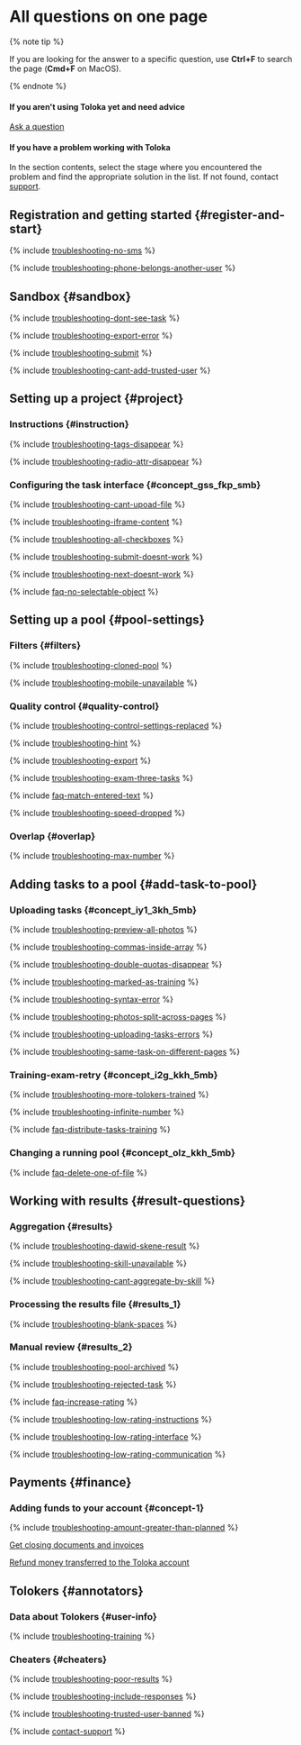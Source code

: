 # All questions on one page

{% note tip %}

If you are looking for the answer to a specific question, use **Ctrl+F** to search the page (**Cmd+F** on MacOS).

{% endnote %}

#### If you aren't using Toloka yet and need advice

[Ask a question](support.md)

#### If you have a problem working with Toloka

In the section contents, select the stage where you encountered the problem and find the appropriate solution in the list. If not found, contact [support](support.md).

## Registration and getting started {#register-and-start}

{% include [troubleshooting-no-sms](../_includes/troubleshooting/register-and-start/no-sms.md) %}

{% include [troubleshooting-phone-belongs-another-user](../_includes/troubleshooting/register-and-start/phone-belongs-another-user.md) %}

## Sandbox {#sandbox}

{% include [troubleshooting-dont-see-task](../_includes/troubleshooting/sandbox/dont-see-task.md) %}

{% include [troubleshooting-export-error](../_includes/troubleshooting/sandbox/export-error.md) %}

{% include [troubleshooting-submit](../_includes/troubleshooting/sandbox/submit.md) %}

{% include [troubleshooting-cant-add-trusted-user](../_includes/troubleshooting/sandbox/cant-add-trusted-user.md) %}

## Setting up a project {#project}

### Instructions {#instruction}

{% include [troubleshooting-tags-disappear](../_includes/troubleshooting/project-settings/tags-disappear.md) %}

{% include [troubleshooting-radio-attr-disappear](../_includes/troubleshooting/project-settings/radio-attr-disappear.md) %}

### Configuring the task interface {#concept_gss_fkp_smb}

{% include [troubleshooting-cant-upoad-file](../_includes/troubleshooting/project-settings/cant-upoad-file.md) %}

{% include [troubleshooting-iframe-content](../_includes/troubleshooting/project-settings/iframe-content.md) %}

{% include [troubleshooting-all-checkboxes](../_includes/troubleshooting/project-settings/all-checkboxes.md) %}

{% include [troubleshooting-submit-doesnt-work](../_includes/troubleshooting/project-settings/submit-doesnt-work.md) %}

{% include [troubleshooting-next-doesnt-work](../_includes/troubleshooting/project-settings/next-doesnt-work.md) %}

{% include [faq-no-selectable-object](../_includes/faq/project-settings/no-selectable-object.md) %}

## Setting up a pool {#pool-settings}

### Filters {#filters}

{% include [troubleshooting-cloned-pool](../_includes/troubleshooting/pool-setup/cloned-pool.md) %}

{% include [troubleshooting-mobile-unavailable](../_includes/troubleshooting/pool-setup/mobile-unavailable.md) %}

### Quality control {#quality-control}

{% include [troubleshooting-control-settings-replaced](../_includes/troubleshooting/pool-setup/control-settings-replaced.md) %}

{% include [troubleshooting-hint](../_includes/troubleshooting/pool-setup/hint.md) %}

{% include [troubleshooting-export](../_includes/troubleshooting/pool-setup/export.md) %}

{% include [troubleshooting-exam-three-tasks](../_includes/troubleshooting/pool-setup/exam-three-tasks.md) %}

{% include [faq-match-entered-text](../_includes/faq/pool-setup/match-entered-text.md) %}

{% include [troubleshooting-speed-dropped](../_includes/troubleshooting/pool-setup/speed-dropped.md) %}

### Overlap {#overlap}

{% include [troubleshooting-max-number](../_includes/troubleshooting/pool-setup/max-number.md) %}

## Adding tasks to a pool {#add-task-to-pool}

### Uploading tasks {#concept_iy1_3kh_5mb}

{% include [troubleshooting-preview-all-photos](../_includes/troubleshooting/adding-tasks-to-the-pool/preview-all-photos.md) %}

{% include [troubleshooting-commas-inside-array](../_includes/troubleshooting/adding-tasks-to-the-pool/commas-inside-array.md) %}

{% include [troubleshooting-double-quotas-disappear](../_includes/troubleshooting/adding-tasks-to-the-pool/double-quotas-disappear.md) %}

{% include [troubleshooting-marked-as-training](../_includes/troubleshooting/adding-tasks-to-the-pool/marked-as-training.md) %}

{% include [troubleshooting-syntax-error](../_includes/troubleshooting/adding-tasks-to-the-pool/syntax-error.md) %}

{% include [troubleshooting-photos-split-across-pages](../_includes/troubleshooting/adding-tasks-to-the-pool/photos-split-across-pages.md) %}

{% include [troubleshooting-uploading-tasks-errors](../_includes/troubleshooting/adding-tasks-to-the-pool/uploading-tasks-errors.md) %}

{% include [troubleshooting-same-task-on-different-pages](../_includes/troubleshooting/adding-tasks-to-the-pool/same-task-on-different-pages.md) %}

### Training-exam-retry {#concept_i2g_kkh_5mb}

{% include [troubleshooting-more-tolokers-trained](../_includes/troubleshooting/adding-tasks-to-the-pool/more-tolokers-trained.md) %}

{% include [troubleshooting-infinite-number](../_includes/troubleshooting/adding-tasks-to-the-pool/infinite-number.md) %}

{% include [faq-distribute-tasks-training](../_includes/faq/adding-tasks-to-the-pool/distribute-tasks-training.md) %}

### Changing a running pool {#concept_olz_kkh_5mb}

{% include [faq-delete-one-of-file](../_includes/faq/adding-tasks-to-the-pool/delete-one-of-file.md) %}

## Working with results {#result-questions}

### Aggregation {#results}

{% include [troubleshooting-dawid-skene-result](../_includes/troubleshooting/result-questions/dawid-skene-result.md) %}

{% include [troubleshooting-skill-unavailable](../_includes/troubleshooting/result-questions/skill-unavailable.md) %}

{% include [troubleshooting-cant-aggregate-by-skill](../_includes/troubleshooting/result-questions/cant-aggregate-by-skill.md) %}

### Processing the results file {#results_1}

{% include [troubleshooting-blank-spaces](../_includes/troubleshooting/result-questions/blank-spaces.md) %}

### Manual review {#results_2}

{% include [troubleshooting-pool-archived](../_includes/troubleshooting/result-questions/pool-archived.md) %}

{% include [troubleshooting-rejected-task](../_includes/troubleshooting/result-questions/rejected-task.md) %}

{% include [faq-increase-rating](../_includes/faq/result-questions/increase-rating.md) %}

{% include [troubleshooting-low-rating-instructions](../_includes/troubleshooting/result-questions/low-rating-instructions.md) %}

{% include [troubleshooting-low-rating-interface](../_includes/troubleshooting/result-questions/low-rating-interface.md) %}

{% include [troubleshooting-low-rating-communication](../_includes/troubleshooting/result-questions/low-rating-communication.md) %}

## Payments {#finance}

### Adding funds to your account {#concept-1}

{% include [troubleshooting-amount-greater-than-planned](../_includes/troubleshooting/finance/amount-greater-than-planned.md) %}

[Get closing documents and invoices](support.md)

[Refund money transferred to the Toloka account](support.md)

## Tolokers {#annotators}

### Data about Tolokers {#user-info}

{% include [troubleshooting-training](../_includes/troubleshooting/users/training.md) %}

### Cheaters {#cheaters}

{% include [troubleshooting-poor-results](../_includes/troubleshooting/users/poor-results.md) %}

{% include [troubleshooting-include-responses](../_includes/troubleshooting/users/include-responses.md) %}

{% include [troubleshooting-trusted-user-banned](../_includes/troubleshooting/users/trusted-user-banned.md) %}

{% include [contact-support](../_includes/contact-support.md) %}